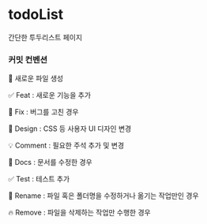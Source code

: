 # todoList

간단한 투두리스트 페이지

### 커밋 컨벤션

🎉 새로운 파일 생성

✅ Feat : 새로운 기능을 추가

🐛 Fix : 버그를 고친 경우

💄 Design : CSS 등 사용자 UI 디자인 변경

💡 Comment : 필요한 주석 추가 및 변경

📝 Docs : 문서를 수정한 경우

✅ Test : 테스트 추가

🚚 Rename : 파일 혹은 폴더명을 수정하거나 옮기는 작업만인 경우

🔥 Remove : 파일을 삭제하는 작업만 수행한 경우
